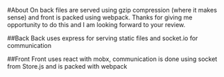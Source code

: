 #About
On back files are served using gzip compression (where it makes sense) and front is packed using webpack.
Thanks for giving me opportunity to do this and I am looking forward to your review.

##Back
Back uses express for serving static files and socket.io for communication

##Front
Front uses react with mobx, communication is done using socket from Store.js and is packed with webpack




